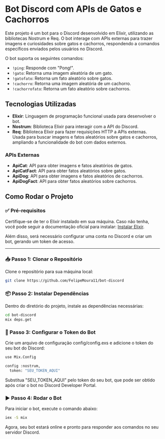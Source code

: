 # Bot Discord com APIs de Gatos e Cachorros

Este projeto é um bot para o Discord desenvolvido em Elixir, utilizando as bibliotecas Nostrum e Req. O bot interage com APIs externas para trazer imagens e curiosidades sobre gatos e cachorros, respondendo a comandos específicos enviados pelos usuários no Discord.

O bot suporta os seguintes comandos:

- `!ping`: Responde com "Pong!".
- `!gato`: Retorna uma imagem aleatória de um gato.
- `!gatofato`: Retorna um fato aleatório sobre gatos.
- `!cachorro`: Retorna uma imagem aleatória de um cachorro.
- `!cachorrofato`: Retorna um fato aleatório sobre cachorros.

## Tecnologias Utilizadas

- **Elixir**: Linguagem de programação funcional usada para desenvolver o bot.
- **Nostrum**: Biblioteca Elixir para interagir com a API do Discord.
- **Req**: Biblioteca Elixir para fazer requisições HTTP a APIs externas. Usada para buscar imagens e fatos aleatórios sobre gatos e cachorros, ampliando a funcionalidade do bot com dados externos.
### APIs Externas

- **ApiCat**: API para obter imagens e fatos aleatórios de gatos.
- **ApiCatFact**: API para obter fatos aleatórios sobre gatos.
- **ApiDog**: API para obter imagens e fatos aleatórios de cachorros.
- **ApiDogFact**: API para obter fatos aleatórios sobre cachorros.

## Como Rodar o Projeto

### ✅ Pré-requisitos

Certifique-se de ter o Elixir instalado em sua máquina. Caso não tenha, você pode seguir a documentação oficial para instalar: [Instalar Elixir](https://elixir-lang.org/install.html).

Além disso, será necessário configurar uma conta no Discord e criar um bot, gerando um token de acesso.

---

### 📥 Passo 1: Clonar o Repositório

Clone o repositório para sua máquina local:

```bash
git clone https://github.com/FelipeMoura11/bot-discord
```

### 📦 Passo 2: Instalar Dependências
Dentro do diretório do projeto, instale as dependências necessárias:
```bash
cd bot-discord
mix deps.get
```
### 🔐 Passo 3: Configurar o Token do Bot
Crie um arquivo de configuração config/config.exs e adicione o token do seu bot do Discord:
```bash
use Mix.Config

config :nostrum,
  token: "SEU_TOKEN_AQUI"
```
Substitua "SEU_TOKEN_AQUI" pelo token do seu bot, que pode ser obtido após criar o bot no Discord Developer Portal.

### ▶️ Passo 4: Rodar o Bot
Para iniciar o bot, execute o comando abaixo:
```bash
iex -S mix
```
Agora, seu bot estará online e pronto para responder aos comandos no seu servidor Discord.
